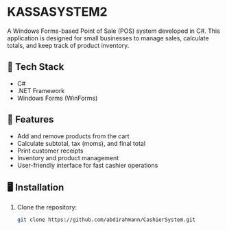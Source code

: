 # KASSASYSTEM2

A Windows Forms-based Point of Sale (POS) system developed in C#. This application is designed for small businesses to manage sales, calculate totals, and keep track of product inventory.

## 🧰 Tech Stack

- C#
- .NET Framework
- Windows Forms (WinForms)

## 🚀 Features

- Add and remove products from the cart
- Calculate subtotal, tax (moms), and final total
- Print customer receipts
- Inventory and product management
- User-friendly interface for fast cashier operations

## 🖥️ Installation

1. Clone the repository:
   ```bash
   git clone https://github.com/abd1rahmann/CashierSystem.git
